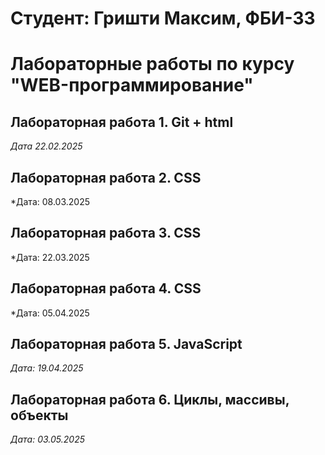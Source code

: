 # Студент: Гришти Максим, ФБИ-33

# Лабораторные работы по курсу "WEB-программирование"

## Лабораторная работа 1. Git + html

*Дата 22.02.2025*

## Лабораторная работа 2. CSS

*Дата: 08.03.2025

## Лабораторная работа 3. CSS

*Дата: 22.03.2025

## Лабораторная работа 4. CSS

*Дата: 05.04.2025

## Лабораторная работа 5. JavaScript

*Дата: 19.04.2025*

## Лабораторная работа 6. Циклы, массивы, объекты

*Дата: 03.05.2025*
